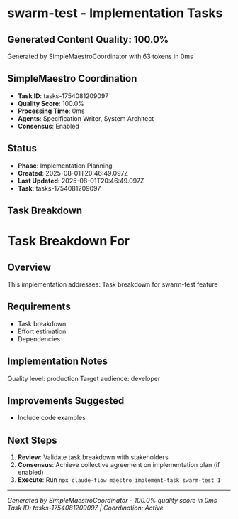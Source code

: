 # swarm-test - Implementation Tasks

## Generated Content Quality: 100.0%
Generated by SimpleMaestroCoordinator with 63 tokens in 0ms

## SimpleMaestro Coordination
- **Task ID**: tasks-1754081209097
- **Quality Score**: 100.0%
- **Processing Time**: 0ms
- **Agents**: Specification Writer, System Architect
- **Consensus**: Enabled

## Status
- **Phase**: Implementation Planning
- **Created**: 2025-08-01T20:46:49.097Z
- **Last Updated**: 2025-08-01T20:46:49.097Z
- **Task**: tasks-1754081209097

## Task Breakdown
# Task Breakdown For

## Overview
This implementation addresses: Task breakdown for swarm-test feature

## Requirements
- Task breakdown
- Effort estimation
- Dependencies

## Implementation Notes
Quality level: production
Target audience: developer

## Improvements Suggested
- Include code examples

## Next Steps
1. **Review**: Validate task breakdown with stakeholders
2. **Consensus**: Achieve collective agreement on implementation plan (if enabled)
3. **Execute**: Run `npx claude-flow maestro implement-task swarm-test 1`

---
*Generated by SimpleMaestroCoordinator - 100.0% quality score in 0ms*
*Task ID: tasks-1754081209097 | Coordination: Active*
